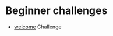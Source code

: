 # Beginner challenges

* [welcome](http://klsgit-wgcs.github.io/VishwaCTF-2023/writeups/web/welcome) Challenge
